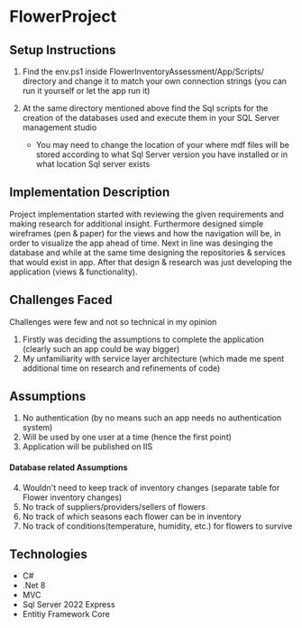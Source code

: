 # FlowerProject

## Setup Instructions
1) Find the env.ps1 inside FlowerInventoryAssessment/App/Scripts/ directory and change it to match your own connection strings (you can run it yourself or let the app run it)
2) At the same directory mentioned above find the Sql scripts for the creation of the databases used and execute them in your SQL Server management studio

   - You may need to change the location of your where mdf files will be stored according to what Sql Server version you have installed or in what location Sql server exists

## Implementation Description
Project implementation started with reviewing the given requirements and making research for additional insight. Furthermore designed simple wireframes (pen & paper) for the views and how the navigation will be, in order to visualize the app ahead of time. Next in line was desinging the database and while at the same time designing the repositories & services that would exist in app. After that design & research was just developing the application (views & functionality).

## Challenges Faced
Challenges were few and not so technical in my opinion
1)   Firstly was deciding the assumptions to complete the application (clearly such an app could be way bigger)
2)   My unfamiliarity with service layer architecture (which made me spent additional time on research and refinements of code)

## Assumptions
1)   No authentication (by no means such an app needs no authentication system)
2)   Will be used by one user at a time (hence the first point)
3)   Application will be published on IIS
####   Database related Assumptions
4)   Wouldn't need to keep track of inventory changes (separate table for Flower inventory changes)
5)   No track of suppliers/providers/sellers of flowers
6)   No track of which seasons each flower can be in inventory
7)   No track of conditions(temperature, humidity, etc.) for flowers to survive

## Technologies
- C#
- .Net 8
- MVC
- Sql Server 2022 Express
- Entitiy Framework Core
